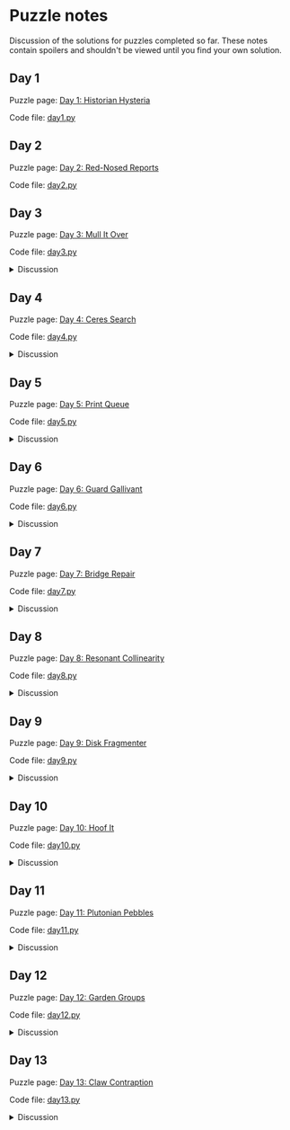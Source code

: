# Puzzle notes

Discussion of the solutions for puzzles completed so far. These notes contain spoilers and shouldn't be viewed until you find your own solution.

## Day 1

Puzzle page: [Day 1: Historian Hysteria](https://adventofcode.com/2024/day/1)

Code file: [day1.py](./src/day1.py)

## Day 2

Puzzle page: [Day 2: Red-Nosed Reports](https://adventofcode.com/2024/day/2)

Code file: [day2.py](./src/day2.py)

## Day 3

Puzzle page: [Day 3: Mull It Over](https://adventofcode.com/2024/day/3)

Code file: [day3.py](./src/day3.py)

<details>
<summary>Discussion</summary>

Don't be like me. Learn how to use regexes properly.
</details>

## Day 4

Puzzle page: [Day 4: Ceres Search](https://adventofcode.com/2024/day/4)

Code file: [day4.py](./src/day4.py)

<details>
<summary>Discussion</summary>

I think this can be accomplished more efficiently by finding all `X` characters and exploring the grid for neighbors in each horizontal, vertical and diagonal direction (or `A` characters, and immediate diagonal neighbors for part 2), with early termination if a non-matching character is reached.

I didn't do any of that. Instead, I just iterated over all rows and columns and used preset offset shapes for verticals, horizontals and diagonals to sample the characters at each position and shape and check for `XMAS`/`SAMX` strings (and X shapes with  `MAS`/`SAM` strings in part 2). Storing the grid as a `collections.defaultdict` indexed by `(x,y)` tuples means it's not even necessary to check bounds rigorously. The approach involves unnecessary extra work (and a hashed dictionary is necessarily slower to access than a 2D array), but the runtime cost is minimal when run on puzzle inputs and it simplifies the code substantially.
</details>

## Day 5

Puzzle page: [Day 5: Print Queue](https://adventofcode.com/2024/day/5)

Code file: [day5.py](./src/day5.py)

<details>
<summary>Discussion</summary>

It's interesting that the page ordering rules on the puzzle inputs contain cycles if the graph is mapped, but the pages of each update are carefully selected to avoid these cycles and have a correct ordering that is unambigious. Possibly this was meant as a trap for anyone who tries to obtain a full ordering of pages before evaluating the updates.

Evaluating the ordering of an update for part 1 just requires verifying that no rules are broken by the current ordering. For any applicable `first|last` orderings on the update list, no `first` pages can appear after `last` pages (and vice versa). Pre-sorting the rules into dictionaries indexed by `first` and `last` pages simplifies the code and is relatively efficient.

For part 2, I used an insertion sort of each page into a new list, where the insertion point for a page is the first index where the page would not break any ordering rules. I'm pretty sure the cost of sorting is no worse than $\mathcal{O}(n \log n)$ using this method.
</details>

## Day 6

Puzzle page: [Day 6: Guard Gallivant](https://adventofcode.com/2024/day/6)

Code file: [day6.py](./src/day6.py)

<details>
<summary>Discussion</summary>

The solution to part 2 is pretty easily found via brute force and a little waiting. There are two useful optimizations which dropped my runtime by nearly two orders of magnitude from the initial pass.

1. An obstruction must be placed somewhere in the original path of the guard in order for it to have any effect on the guard's route. Placing an obstruction anywhere on the grid that the guard does not reach in part 1 cannot create a cycle and so does not need to be simulated.
2. Rather than move the guard one space at a time in part 2, it's faster to collect a list of obstacle/obstruction positions indexed by row and column, and jump the guard to the next obstacle (or out of the grid area) in a single step. It's still simplest to move the guard one space at a time in part 1, in order to find all visited coordinates.
</details>

## Day 7

Puzzle page: [Day 7: Bridge Repair](https://adventofcode.com/2024/day/7)

Code file: [day7.py](./src/day7.py)

<details>
<summary>Discussion</summary>

I ran into some trouble with this. It's an easily-memorized trick that you can efficiently iterate over all combinations of $n$ ordered items with $2$ options each using the bits of integers $0$ to $2^n - 1$, which is perfect for brute forcing combinations of `+` and `*` operators in the equations for part 1 until a solution is found.

```python
# term the list of terms of the equation
# n the number of operators, i.e. len(term) - 1
for i in range(2**n):
    total = term[0]
    for j in range(n):
        option = (i >> j) & 0b1 # get the jth bit of integer i
        if option == 0:
            total += term[j+1]
        else:
            total *= term[j+1]
    if total == test_value:
        part1 += test_value
        break
```

Relying on this does not offer any help in part 2, where there are $n$ ordered items with $3$ options each instead. I [initially](https://github.com/marty777/adventofcode2024/blob/d37f29fe61f25ba20d2831784ca2cbfbbf37aa95/src/day7.py) ended up with a method to extract the digits of an integer in an arbitrary base, then iterated over $0$ to $3^n - 1$ using the digits in base $3$ to brute force the part 2 solution, which completed in slow but reasonable time.

The final version of the day 7 solution switches instead to a recursive depth first search for the inverse of each operation in right-to-left order, not following branches where multiplication is ruled out by non-divisibility or where appending is ruled out by an incompatible digit ending. This drops the runtime by several orders of magnitude.</details>

## Day 8

Puzzle page: [Day 8: Resonant Collinearity](https://adventofcode.com/2024/day/8)

Code file: [day8.py](./src/day8.py)

<details>
<summary>Discussion</summary>

This ended up being oddly simple in part 2. The description of the problem indicates that any grid position that occupies a point on the line between two alike antennae forms an antinode. In the general case this is somewhat more complicated, but the puzzle input has been constructed with every pair of antennae in a group arranged such that the horizontal and vertical distances between them are *coprime*. This makes finding antinode positions trivial, since the antinodes are all at positive or negative offsets of the horizontal and vertical distances between the antennae and no other grid positions can contain antinodes.
</details>

## Day 9

Puzzle page: [Day 9: Disk Fragmenter](https://adventofcode.com/2024/day/9)

Code file: [day9.py](./src/day9.py)

<details>
<summary>Discussion</summary>

I think there are a few good approaches to this puzzle. Mine was to construct separate lists tracking file blocks and empty blocks, and progressively move the furthest right blocks into the furthest left available empty spaces as described, updating file block indexes and empty block lengths/positions as needed. The compacting process was reused in both parts of the puzzle without changes by creating multiple 1-block file blocks for each file id in part 1, allowing files to fragment, and single blocks of the specified length for each file id in part 2.
</details>

## Day 10

Puzzle page: [Day 10: Hoof It](https://adventofcode.com/2024/day/10)

Code file: [day10.py](./src/day10.py)

<details>
<summary>Discussion</summary>

A pathfinding puzzle, where I was so eager to use Dijkstra's algorithm that I slapped it down before getting to part 2. Dijkstra's algorithm isn't great for finding all paths to all goals without modification, so this was hastily rewritten as a DFS instead. Part 1, asking for the score of each trailhead by how many peaks are accessible, can be solved by fully exploring the graph from each trailhead position and counting the number of distinct peaks reached by the DFS. The rating of each trailhead in part 2 can be found by fully exploring the graph from each trailhead position and counting the number of times a DFS reaches a peak (each time a peak is reached it necessarily will be via a distinct path), but I also kept track of the paths of each branch in the DFS and used a set to eliminate duplicates.
</details>


## Day 11

Puzzle page: [Day 11: Plutonian Pebbles](https://adventofcode.com/2024/day/11)

Code file: [day11.py](./src/day11.py)

<details>
<summary>Discussion</summary>

This is probably the first challenging puzzle of 2024 for me. My initial approach was to simulate the blinking process using linked lists to represent the stones, which have the advantage over arrays that mid-array inserts have a much lower cost. This was quite fast for part 1, blinking 25 times, but not adequate for part 2. In part 2, fully representing the list of stones would require a infeasibly large amount of memory and a great deal of time to reach blink 75.

I initially came up with a scheme to take each initial stone in the input, advance it 37 blinks, take all stones in each resulting set and advance those a further 38 blinks. While each 37-set contains $10^7$ to $10^8$ elements, there are a large number of duplicate stones across all the sets, which memoization would prevent the need to recalculate each time. I estimated this would work within a large but acceptable memory footprint, and take no more than a few hours to complete.

After starting the process, I had time to think of other approaches. I finally realized that the order of the stones, while repeatedly underlined as being important in the puzzle description, did not have an actual bearing on the part 2 answer, and so recursion could be used to determine the number of stones after arbitrary numbers of blinks (up to the stack limit, anyway). Combining recursion on each starting stone with a memoizing cache of previous results for stones at various steps in the blink updates and divisions, the answer is reachable very quickly.

There's another approach spotted on the subreddit which I like even better. Rather than relying on recursion, it takes the observation that the order of the stones doesn't matter even further and represents stones as counts of the numbers displayed on the collection of stones in the current set. At each blink step, the counts of different numbers on each stones are updated based on the previous stone population and the division and update rules using simple arithmetic. The process runs slightly faster than the recursive approach, and uses much less memory.
</details>

## Day 12

Puzzle page: [Day 12: Garden Groups](https://adventofcode.com/2024/day/12)

Code file: [day12.py](./src/day12.py)

<details>
<summary>Discussion</summary>

The individual regions can be found on the grid easily enough using a flood-fill/BFS from each point on the grid which hasn't previously been assigned to a region.

While there's a nice shortcut for determining the perimeter length during the flood-fill (for each new plot added to the region, add 4 to the perimeter and subtract 1 for each adjacent plot in the same region) and the number of sides can be found by counting the corners of the region, I took a different approach. Once all the plots in a region have been found, repeat the following for each direction in [N,E,S,W]:

- Find all plots on a border in the selected direction. This is any plot which does not have a neighbouring plot in the same region immediately in that direction.
- Collect these border plots into row lists (if direction is N/S) or column lists (if direction is E/W). Order the plots within each row/column by the orthogonal coordinate.
- Traversing over each non-empty list, add 1 side initially and add another side each time there is a discontinuity in the plots.

Collecting the sum of sides over each list and direction covers all sides on the border of the region, concave or convex, internal or external. The perimeter length of the region can also be found during this process.
</details>

## Day 13

Puzzle page: [Day 13: Claw Contraption](https://adventofcode.com/2024/day/13)

Code file: [day13.py](./src/day13.py)

<details>
<summary>Discussion</summary>

Despite the misdirections about maximum button presses and minimization of costs, the puzzle gives a straightforward set of systems of linear equations. The matrices for the x and y increments of the A and B buttons are all invertible, and so each machine can be solved by inverting each matrix, multiplying by the prize x and y vector, and only returning a solution if the values of the resulting button press vector are both divisible by the determinant denominator, forming an integer solution. I initially used [numpy](https://numpy.org/) to obtain my inverse matrices, but implementing the inverse of a 2x2 matrix directly and being careful to avoid floating point calculations was able to speed up the solution by an order of magnitude.
</details>
